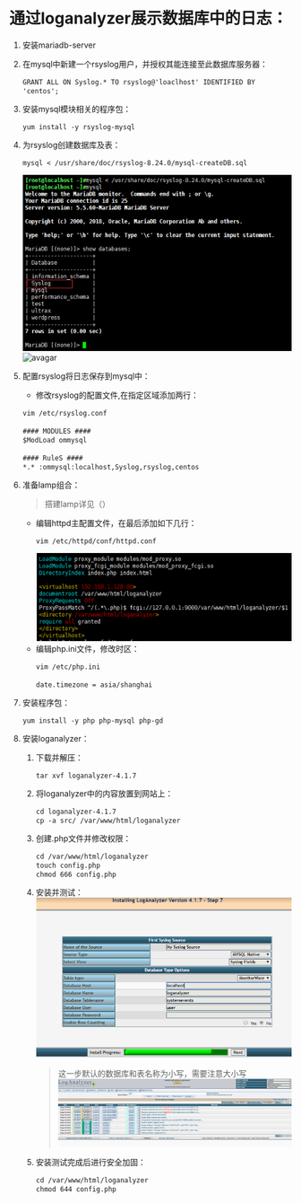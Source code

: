 # 通过loganalyzer展示数据库中的日志：
1. 安装mariadb-server

2. 在mysql中新建一个rsyslog用户，并授权其能连接至此数据库服务器：
    ```
    GRANT ALL ON Syslog.* TO rsyslog@'loaclhost' IDENTIFIED BY 'centos';
    ```
3. 安装mysql模块相关的程序包：
    ```
    yum install -y rsyslog-mysql
    ```
4. 为rsyslog创建数据库及表：
    ```
    mysql < /usr/share/doc/rsyslog-8.24.0/mysql-createDB.sql
    ```  
    ![avagar](https://github.com/aNswerO/note/blob/master/11th-week/pic/logrotate/%E5%AF%BC%E5%85%A5%E6%95%B0%E6%8D%AE%E5%BA%93%E6%96%87%E4%BB%B6.png)  
    ![avagar](https://github.com/aNswerO/note/blob/master/11th-week/pic/logrotate/%E8%A1%A8.png)  
5. 配置rsyslog将日志保存到mysql中：
    + 修改rsyslog的配置文件,在指定区域添加两行：
    ```
    vim /etc/rsyslog.conf

    #### MODULES ####
    $ModLoad ommysql

    #### RuleS ####
    *.* :ommysql:localhost,Syslog,rsyslog,centos
    ```
6. 准备lamp组合：
    >搭建lamp详见（）
    + 编辑httpd主配置文件，在最后添加如下几行：  
        ```
        vim /etc/httpd/conf/httpd.conf
        ```  
        ![avagar](https://github.com/aNswerO/note/blob/master/11th-week/pic/logrotate/httpd.conf.png)
    + 编辑php.ini文件，修改时区：
        ```
        vim /etc/php.ini

        date.timezone = asia/shanghai
        ```
7. 安装程序包：
    ```
    yum install -y php php-mysql php-gd
    ```
8. 安装loganalyzer：
    1. 下载并解压：
        ```
        tar xvf loganalyzer-4.1.7
        ```
    2. 将loganalyzer中的内容放置到网站上：
        ```
        cd loganalyzer-4.1.7
        cp -a src/ /var/www/html/loganalyzer
        ```
    3. 创建.php文件并修改权限：
        ```
        cd /var/www/html/loganalyzer
        touch config.php
        chmod 666 config.php
        ```
    4. 安装并测试：  
        ![avagar](https://github.com/aNswerO/note/blob/master/11th-week/pic/logrotate/7.png)  
        >这一步默认的数据库和表名称为小写，需要注意大小写  
        ![avagar](https://github.com/aNswerO/note/blob/master/11th-week/pic/logrotate/%E6%B5%8B%E8%AF%95.png)  
    5. 安装测试完成后进行安全加固：
        ```
        cd /var/www/html/loganalyzer
        chmod 644 config.php
        ```
